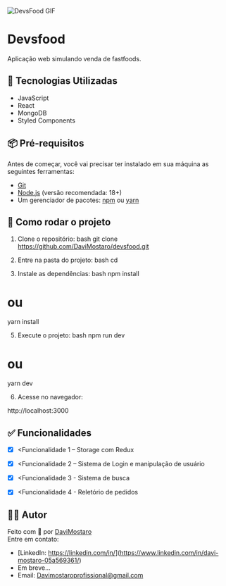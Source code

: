 ![DevsFood GIF](https://raw.githubusercontent.com/DaviMostaro/gif-assets/main/devsfood.gif)

# Devsfood
Aplicação web simulando venda de fastfoods.

## 🚀 Tecnologias Utilizadas
- JavaScript
- React
- MongoDB
- Styled Components

## 📦 Pré-requisitos
Antes de começar, você vai precisar ter instalado em sua máquina as seguintes ferramentas:
- [Git](https://git-scm.com)
- [Node.js](https://nodejs.org/) (versão recomendada: 18+)
- Um gerenciador de pacotes: [npm](https://www.npmjs.com/) ou [yarn](https://yarnpkg.com/)

## 🔧 Como rodar o projeto
1. Clone o repositório:
bash
git clone https://github.com/DaviMostaro/devsfood.git


2. Entre na pasta do projeto:
bash
cd <nome-do-repositorio>


3. Instale as dependências:
bash
npm install
# ou
yarn install


5. Execute o projeto:
bash
npm run dev
# ou
yarn dev


6. Acesse no navegador:

http://localhost:3000

## ✅ Funcionalidades
- [x] <Funcionalidade 1 – Storage com Redux
- [x] <Funcionalidade 2 – Sistema de Login e manipulação de usuário
- [x] <Funcionalidade 3 - Sistema de busca
- [x] <Funcionalidade 4 - Reletório de pedidos


## 👨‍💻 Autor
Feito com 💙 por [DaviMostaro](https://github.com/DaviMostaro)  
Entre em contato:
- [LinkedIn: [https://linkedin.com/in/<seu-usuario>](https://linkedin.com/in/<seu-usuario>)](https://www.linkedin.com/in/davi-mostaro-05a569361/)
- Em breve...
- Email: Davimostaroprofissional@gmail.com
